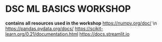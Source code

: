 # DSC ML BASICS WORKSHOP
**contains all resources used in the workshop**
https://numpy.org/doc/ \n
https://pandas.pydata.org/docs/
https://scikit-learn.org/0.21/documentation.html
https://docs.streamlit.io
